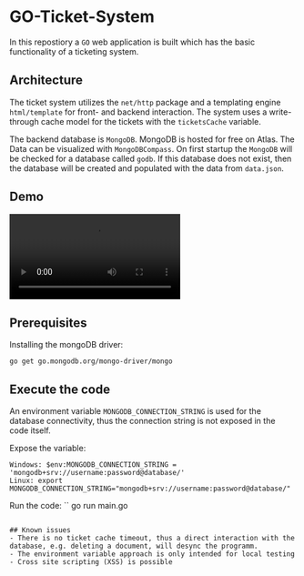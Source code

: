 # GO-Ticket-System

In this repostiory a `GO` web application is built which has the basic functionality of a ticketing system.

## Architecture
The ticket system utilizes the `net/http` package and a templating engine `html/template` for front- and backend interaction. The system uses a write-through cache model for the tickets with the `ticketsCache` variable. 

The backend database is `MongoDB`. MongoDB is hosted for free on Atlas. The Data can be visualized with `MongoDBCompass`.
On first startup the `MongoDB` will be checked for a database called `godb`. If this database does not exist, then the database will be created and populated with the data from `data.json`.

## Demo
![](https://github.com/Skalador/go-ticket-system/demo.mp4)

## Prerequisites
Installing the mongoDB driver:
```
go get go.mongodb.org/mongo-driver/mongo
```

## Execute the code
An environment variable `MONGODB_CONNECTION_STRING` is used for the database connectivity, thus the connection string is not exposed in the code itself.

Expose the variable:
```
Windows: $env:MONGODB_CONNECTION_STRING = 'mongodb+srv://username:password@database/'
Linux: export MONGODB_CONNECTION_STRING="mongodb+srv://username:password@database/"
```

Run the code:
``
go run main.go
```

## Known issues
- There is no ticket cache timeout, thus a direct interaction with the database, e.g. deleting a document, will desync the programm.
- The environment variable approach is only intended for local testing
- Cross site scripting (XSS) is possible
